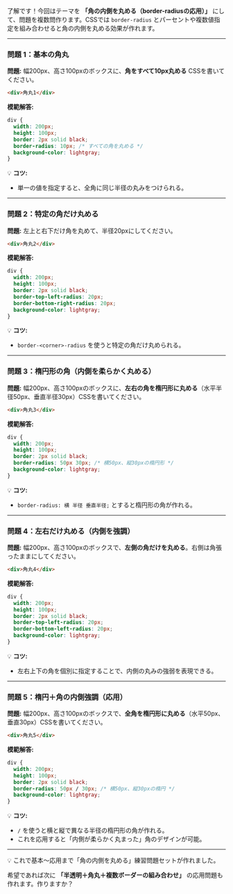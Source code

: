 了解です！今回はテーマを **「角の内側を丸める（border-radiusの応用）」** にして、問題を複数問作ります。CSSでは `border-radius` とパーセントや複数値指定を組み合わせると角の内側を丸める効果が作れます。

---

### 問題 1：基本の角丸

**問題:**
幅200px、高さ100pxのボックスに、**角をすべて10px丸める** CSSを書いてください。

```html
<div>角丸1</div>
```

**模範解答:**

```css
div {
  width: 200px;
  height: 100px;
  border: 2px solid black;
  border-radius: 10px; /* すべての角を丸める */
  background-color: lightgray;
}
```

💡 **コツ:**

* 単一の値を指定すると、全角に同じ半径の丸みをつけられる。

---

### 問題 2：特定の角だけ丸める

**問題:**
左上と右下だけ角を丸めて、半径20pxにしてください。

```html
<div>角丸2</div>
```

**模範解答:**

```css
div {
  width: 200px;
  height: 100px;
  border: 2px solid black;
  border-top-left-radius: 20px;
  border-bottom-right-radius: 20px;
  background-color: lightgray;
}
```

💡 **コツ:**

* `border-<corner>-radius` を使うと特定の角だけ丸められる。

---

### 問題 3：楕円形の角（内側を柔らかく丸める）

**問題:**
幅200px、高さ100pxのボックスに、**左右の角を楕円形に丸める**（水平半径50px、垂直半径30px）CSSを書いてください。

```html
<div>角丸3</div>
```

**模範解答:**

```css
div {
  width: 200px;
  height: 100px;
  border: 2px solid black;
  border-radius: 50px 30px; /* 横50px、縦30pxの楕円形 */
  background-color: lightgray;
}
```

💡 **コツ:**

* `border-radius: 横 半径 垂直半径;` とすると楕円形の角が作れる。

---

### 問題 4：左右だけ丸める（内側を強調）

**問題:**
幅200px、高さ100pxのボックスで、**左側の角だけを丸める**。右側は角張ったままにしてください。

```html
<div>角丸4</div>
```

**模範解答:**

```css
div {
  width: 200px;
  height: 100px;
  border: 2px solid black;
  border-top-left-radius: 20px;
  border-bottom-left-radius: 20px;
  background-color: lightgray;
}
```

💡 **コツ:**

* 左右上下の角を個別に指定することで、内側の丸みの強弱を表現できる。

---

### 問題 5：楕円＋角の内側強調（応用）

**問題:**
幅200px、高さ100pxのボックスで、**全角を楕円形に丸める**（水平50px、垂直30px）CSSを書いてください。

```html
<div>角丸5</div>
```

**模範解答:**

```css
div {
  width: 200px;
  height: 100px;
  border: 2px solid black;
  border-radius: 50px / 30px; /* 横50px、縦30pxの楕円 */
  background-color: lightgray;
}
```

💡 **コツ:**

* `/` を使うと横と縦で異なる半径の楕円形の角が作れる。
* これを応用すると「内側が柔らかく丸まった」角のデザインが可能。

---

💡 これで基本～応用まで「角の内側を丸める」練習問題セットが作れました。

希望であれば次に **「半透明＋角丸＋複数ボーダーの組み合わせ」** の応用問題も作れます。作りますか？
